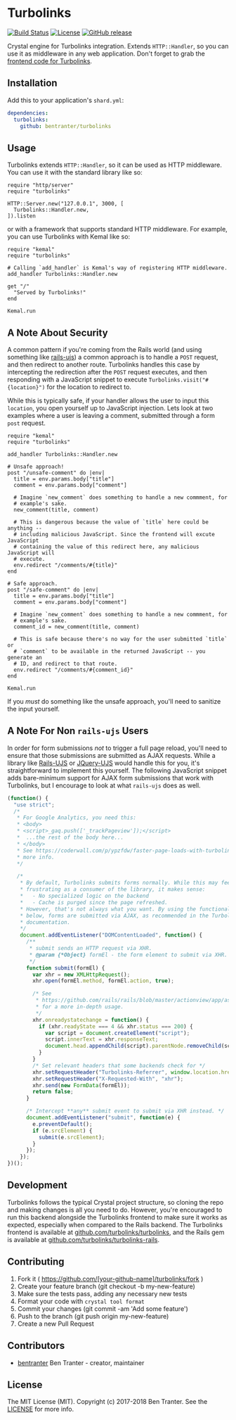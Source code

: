 # Turbolinks

[![Build Status](https://travis-ci.org/bentranter/turbolinks.svg?branch=master)](https://travis-ci.org/bentranter/turbolinks) [![License](https://img.shields.io/github/license/bentranter/turbolinks.svg)](https://github.com/bentranter/turbolinks/blob/master/LICENSE)
[![GitHub release](https://img.shields.io/github/release/bentranter/turbolinks.svg)](https://github.com/bentranter/turbolinks/releases)

Crystal engine for Turbolinks integration. Extends `HTTP::Handler`, so you can use it as middleware in any web application. Don't forget to grab the [frontend code for Turbolinks](https://github.com/turbolinks/turbolinks).

## Installation

Add this to your application's `shard.yml`:

```yaml
dependencies:
  turbolinks:
    github: bentranter/turbolinks
```

## Usage

Turbolinks extends `HTTP::Handler`, so it can be used as HTTP middleware. You can use it with the standard library like so:

```crystal
require "http/server"
require "turbolinks"

HTTP::Server.new("127.0.0.1", 3000, [
  Turbolinks::Handler.new,
]).listen
```

or with a framework that supports standard HTTP middleware. For example, you can use Turbolinks with Kemal like so:

```crystal
require "kemal"
require "turbolinks"

# Calling `add_handler` is Kemal's way of registering HTTP middleware.
add_handler Turbolinks::Handler.new

get "/"
  "Served by Turbolinks!"
end

Kemal.run
```

## A Note About Security

A common pattern if you're coming from the Rails world (and using something like [rails-ujs](https://github.com/rails/rails/tree/master/actionview/app/assets/javascripts)) a common approach is to handle a `POST` request, and then redirect to another route. Turbolinks handles this case by intercepting the redirection after the `POST` request executes, and then responding with a JavaScript snippet to execute `Turbolinks.visit("#{location}")` for the location to redirect to.

While this is typically safe, if your handler allows the user to input this `location`, you open yourself up to JavaScript injection. Lets look at two examples where a user is leaving a comment, submitted through a form `post` request.

```crystal
require "kemal"
require "turbolinks"

add_handler Turbolinks::Handler.new

# Unsafe approach!
post "/unsafe-comment" do |env|
  title = env.params.body["title"]
  comment = env.params.body["comment"]

  # Imagine `new_comment` does something to handle a new commment, for
  # example's sake.
  new_comment(title, comment)

  # This is dangerous because the value of `title` here could be anything --
  # including malicious JavaScript. Since the frontend will excute JavaScript
  # containing the value of this redirect here, any malicious JavaScript will
  # execute.
  env.redirect "/comments/#{title}"
end

# Safe approach.
post "/safe-comment" do |env|
  title = env.params.body["title"]
  comment = env.params.body["comment"]

  # Imagine `new_comment` does something to handle a new commment, for
  # example's sake.
  comment_id = new_comment(title, comment)

  # This is safe because there's no way for the user submitted `title` or
  # `comment` to be available in the returned JavaScript -- you generate an
  # ID, and redirect to that route.
  env.redirect "/comments/#{comment_id}"
end

Kemal.run
```

If you _must_ do something like the unsafe approach, you'll need to sanitize the input yourself.

## A Note For Non `rails-ujs` Users

In order for form submissions _not_ to trigger a full page reload, you'll need to ensure that those submissions are submitted as AJAX requests. While a library like [Rails-UJS](https://github.com/rails/rails/tree/master/actionview/app/assets/javascripts) or [JQuery-UJS](https://github.com/rails/jquery-ujs) would handle this for you, it's straightforward to implement this yourself. The following JavaScript snippet adds bare-minimum support for AJAX form submissions that work with Turbolinks, but I encourage to look at what `rails-ujs` does as well.

```js
(function() {
  "use strict";
  /*
   * For Google Analytics, you need this:
   * <body>
   * <script>_gaq.push(['_trackPageview']);</script>
   *  ...the rest of the body here...
   * </body>
   * See https://coderwall.com/p/ypzfdw/faster-page-loads-with-turbolinks for
   * more info.
   */

   /*
    * By default, Turbolinks submits forms normally. While this may feel
    * frustrating as a consumer of the library, it makes sense:
    *   - No specialized logic on the backend
    *   - Cache is purged since the page refreshed.
    * However, that's not always what you want. By using the functionality
    * below, forms are submitted via AJAX, as recommended in the Turbolinks
    * documentation.
    */
    document.addEventListener("DOMContentLoaded", function() {
      /**
       * submit sends an HTTP request via XHR.
       * @param {*Object} formEl - the form element to submit via XHR.
       */
      function submit(formEl) {
        var xhr = new XMLHttpRequest();
        xhr.open(formEl.method, formEl.action, true);

        /* See
         * https://github.com/rails/rails/blob/master/actionview/app/assets/javascripts/rails-ujs/utils/ajax.coffee
         * for a more in-depth usage.
         */
        xhr.onreadystatechange = function() {
          if (xhr.readyState === 4 && xhr.status === 200) {
            var script = document.createElement("script");
            script.innerText = xhr.responseText;
            document.head.appendChild(script).parentNode.removeChild(script);
          }
        }
        /* Set relevant headers that some backends check for */
        xhr.setRequestHeader("Turbolinks-Referrer", window.location.href);
        xhr.setRequestHeader("X-Requested-With", "xhr");
        xhr.send(new FormData(formEl));
        return false;
      }

      /* Intercept **any** submit event to submit via XHR instead. */
      document.addEventListener("submit", function(e) {
        e.preventDefault();
        if (e.srcElement) {
          submit(e.srcElement);
        }
      });
    });
})();
```

## Development

Turbolinks follows the typical Crystal project structure, so cloning the repo and making changes is all you need to do. However, you're encouraged to run this backend alongside the Turbolinks frontend to make sure it works as expected, especially when compared to the Rails backend. The Turbolinks frontend is available at [github.com/turbolinks/turbolinks](https://github.com/turbolinks/turbolinks), and the Rails gem is available at [github.com/turbolinks/turbolinks-rails](https://github.com/turbolinks/turbolinks-rails).

## Contributing

1. Fork it ( https://github.com/[your-github-name]/turbolinks/fork )
1. Create your feature branch (git checkout -b my-new-feature)
1. Make sure the tests pass, adding any necessary new tests
1. Format your code with `crystal tool format`
1. Commit your changes (git commit -am 'Add some feature')
1. Push to the branch (git push origin my-new-feature)
1. Create a new Pull Request

## Contributors

- [bentranter](https://github.com/bentranter) Ben Tranter - creator, maintainer

## License

The MIT License (MIT). Copyright (c) 2017-2018 Ben Tranter. See the [LICENSE](/LICENSE) for more info.
